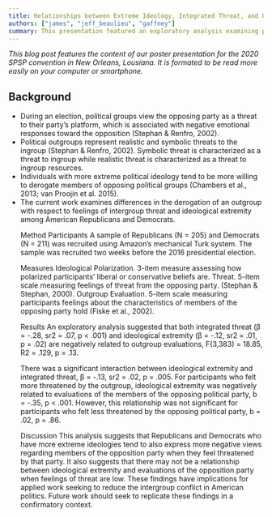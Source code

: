 ```yaml
---
title: Relationships between Extreme Ideology, Integrated Threat, and Outgroup Evaluations
authors: ["james", "jeff_beaulieu", "gaffney"]
summary: This presentation featured an exploratory analysis examining political partisans' intergroup evaluations in relation to integrated threat and ideological extremity.
---
```


<p><i>This blog post features the content of our poster presentation for the 2020 SPSP convention in New Orleans, Lousiana. It is formated to be read more easily on your computer or smartphone.</i></p>

<h2>Background</h2>
<ul>
<li>During an election, political groups view the opposing party as a threat to their party’s platform, which is associated with negative emotional responses toward the opposition (Stephan & Renfro, 2002).</li>
<li>Political outgroups represent realistic and symbolic threats to the ingroup (Stephan & Renfro, 2002). Symbolic threat is characterized as a threat to ingroup while realistic threat is characterized as a threat to ingroup resources.</li>
<li>Individuals with more extreme political ideology tend to be more willing to derogate members of opposing political groups (Chambers et al., 2013; van Proojin et al. 2015).</li>
<li>The current work examines differences in the derogation of an outgroup with respect to feelings of intergroup threat and ideological extremity among American Republicans and Democrats.</li>

Method
Participants
A sample of Republicans (N = 205) and Democrats (N = 211) was recruited using Amazon’s mechanical Turk system.
The sample was recruited two weeks before the 2016 presidential election.

Measures
Ideological Polarization. 3-item measure assessing how polarized participants’ liberal or conservative beliefs are.
Threat. 5-item scale measuring feelings of threat from the opposing party. (Stephan & Stephan, 2000).
Outgroup Evaluation. 5-item scale measuring participants feelings about the characteristics of members of the opposing party hold (Fiske et al., 2002).

Results
An exploratory analysis suggested that both integrated threat 
(β = -.28, sr2 = .07, p < .001) and ideological extremity (β = -.12, sr2 = .01, p = .02) are negatively related to outgroup evaluations, F(3,383) = 18.85, R2 = .129, p = .13.

There was a significant interaction between ideological extremity and integrated threat, β = -.13, sr2 = .02, p = .005. For participants who felt more threatened by the outgroup, ideological extremity was negatively related to evaluations of the members of the opposing political party, b = -.35, p < .001. However, this relationship was not significant for participants who felt less threatened by the opposing political party, b = .02, p = .86.

Discussion
This analysis suggests that Republicans and Democrats who have more extreme ideologies tend to also express more negative views regarding members of the opposition party when they feel threatened by that party. 
It also suggests that there may not be a relationship between ideological extremity and evaluations of the opposition party when feelings of threat are low.
These findings have implications for applied work seeking to reduce the intergroup conflict in American politics.
Future work should seek to replicate these findings in a confirmatory context.
